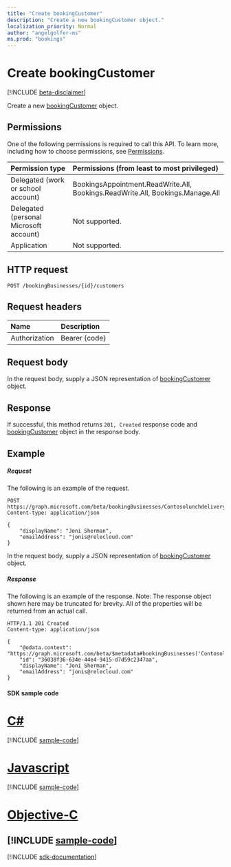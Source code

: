 ```yaml
---
title: "Create bookingCustomer"
description: "Create a new bookingCustomer object."
localization_priority: Normal
author: "angelgolfer-ms"
ms.prod: "bookings"
---
```


# Create bookingCustomer

 [!INCLUDE [beta-disclaimer](../../includes/beta-disclaimer.md)]

Create a new [bookingCustomer](../resources/bookingcustomer.md) object.
## Permissions
One of the following permissions is required to call this API. To learn more, including how to choose permissions, see [Permissions](/graph/permissions-reference).

|Permission type      | Permissions (from least to most privileged)              |
|:--------------------|:---------------------------------------------------------|
|Delegated (work or school account) |  BookingsAppointment.ReadWrite.All, Bookings.ReadWrite.All, Bookings.Manage.All   |
|Delegated (personal Microsoft account) | Not supported.   |
|Application | Not supported.  |

## HTTP request
<!-- { "blockType": "ignored" } -->
```http
POST /bookingBusinesses/{id}/customers

```
## Request headers
| Name       | Description|
|:---------------|:----------|
| Authorization  | Bearer {code}|

## Request body
In the request body, supply a JSON representation of [bookingCustomer](../resources/bookingcustomer.md) object.


## Response
If successful, this method returns `201, Created` response code and [bookingCustomer](../resources/bookingcustomer.md) object in the response body.

## Example
##### Request
The following is an example of the request.
<!-- {
  "blockType": "request",
  "name": "create_bookingcustomer_from_bookingbusiness"
}-->
```http
POST https://graph.microsoft.com/beta/bookingBusinesses/Contosolunchdelivery@M365B489948.onmicrosoft.com/customers
Content-type: application/json

{
    "displayName": "Joni Sherman",
    "emailAddress": "jonis@relecloud.com"
}
```
In the request body, supply a JSON representation of [bookingCustomer](../resources/bookingcustomer.md) object.
##### Response
The following is an example of the response. Note: The response object shown here may be truncated for brevity. All of the properties will be returned from an actual call.
<!-- {
  "blockType": "response",
  "truncated": true,
  "@odata.type": "microsoft.graph.bookingCustomer"
} -->
```http
HTTP/1.1 201 Created
Content-type: application/json

{
    "@odata.context": "https://graph.microsoft.com/beta/$metadata#bookingBusinesses('Contosolunchdelivery%40M365B489948.onmicrosoft.com')/customers/$entity",
    "id": "36038f36-634e-44e4-9415-d7d59c2347aa",
    "displayName": "Joni Sherman",
    "emailAddress": "jonis@relecloud.com"
}
```
#### SDK sample code
# [C#](#tab/cs)
[!INCLUDE [sample-code](../includes/create_bookingcustomer_from_bookingbusiness-Cs-snippets.md)]

# [Javascript](#tab/javascript)
[!INCLUDE [sample-code](../includes/create_bookingcustomer_from_bookingbusiness-Javascript-snippets.md)]

# [Objective-C](#tab/objective-c)
[!INCLUDE [sample-code](../includes/create_bookingcustomer_from_bookingbusiness-Objective-C-snippets.md)]
---

[!INCLUDE [sdk-documentation](../includes/snippets_sdk_documentation_link.md)]

<!-- uuid: 8fcb5dbc-d5aa-4681-8e31-b001d5168d79
2015-10-25 14:57:30 UTC -->
<!--
{
  "type": "#page.annotation",
  "description": "Create bookingCustomer",
  "keywords": "",
  "section": "documentation",
  "tocPath": "",
  "suppressions": [
    "Error: /api-reference/beta/api/bookingbusiness-post-customers.md:\r\n      BookmarkMissing: '[#tab/objective-c](Objective-C)'. Did you mean: #objective-c (score: 4)",
    "Error: /api-reference/beta/api/bookingbusiness-post-customers.md:\r\n      BookmarkMissing: '[#tab/cs](C#)'. Did you mean: #c (score: 5)",
    "Error: /api-reference/beta/api/bookingbusiness-post-customers.md:\r\n      BookmarkMissing: '[#tab/javascript](Javascript)'. Did you mean: #javascript (score: 4)"
  ]
}
-->
